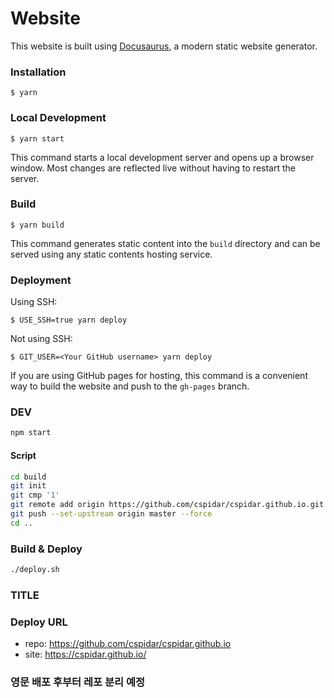 # Website

This website is built using [Docusaurus](https://docusaurus.io/), a modern static website generator.

### Installation

```
$ yarn
```

### Local Development

```
$ yarn start
```

This command starts a local development server and opens up a browser window. Most changes are reflected live without having to restart the server.

### Build

```
$ yarn build
```

This command generates static content into the `build` directory and can be served using any static contents hosting service.

### Deployment

Using SSH:

```
$ USE_SSH=true yarn deploy
```

Not using SSH:

```
$ GIT_USER=<Your GitHub username> yarn deploy
```

If you are using GitHub pages for hosting, this command is a convenient way to build the website and push to the `gh-pages` branch.

### DEV

```bash
npm start
```

#### Script

```bash
cd build
git init
git cmp '1'
git remote add origin https://github.com/cspidar/cspidar.github.io.git
git push --set-upstream origin master --force
cd ..
```

### Build & Deploy

```bash
./deploy.sh
```

### TITLE




### Deploy URL

- repo: https://github.com/cspidar/cspidar.github.io
- site: https://cspidar.github.io/

### 영문 배포 후부터 레포 분리 예정